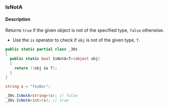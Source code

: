 ### IsNotA

#### Description



Returns `true` if the given object is not of the specified type, `false` otherwise.

- Use the `is` operator to check if `obj` is not of the given type, `T`.

```csharp
public static partial class _30s 
{
  public static bool IsNotA<T>(object obj) 
  {
    return !(obj is T);
  }
}
```

```csharp
string s = "fooBar";

_30s.IsNotA<string>(s); // false
_30s.IsNotA<int>(s); // true
```
